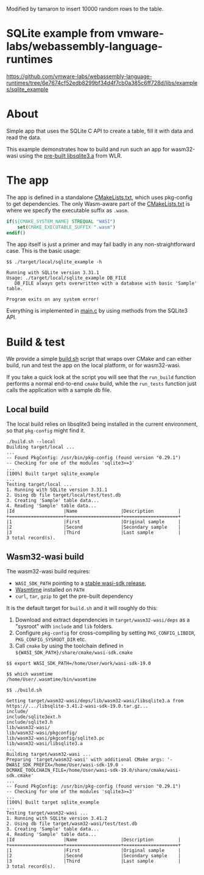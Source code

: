 Modified by tamaron to insert 10000 random rows to the table.

# SQLite example from vmware-labs/webassembly-language-runtimes

https://github.com/vmware-labs/webassembly-language-runtimes/tree/6e7674cf52edb8299bf34d4f7cb0a385c6ff728d/libs/examples/sqlite_example

# About

Simple app that uses the SQLite C API to create a table, fill it with data and read the data.

This example demonstrates how to build and run such an app for wasm32-wasi using the [pre-built libsqlite3.a](https://github.com/vmware-labs/webassembly-language-runtimes/releases?q=libs%2Fsqlite) from WLR.

# The app

The app is defined in a standalone [CMakeLists.txt](./CMakeLists.txt), which uses pkg-config to get dependencies. The only Wasm-aware part of the [CMakeLists.txt](./CMakeLists.txt) is where we specify the executable suffix as `.wasm`.

```cmake
if(${CMAKE_SYSTEM_NAME} STREQUAL "WASI")
    set(CMAKE_EXECUTABLE_SUFFIX ".wasm")
endif()
```

The app itself is just a primer and may fail badly in any non-straightforward case. This is the basic usage:

```shell-session
$$ ./target/local/sqlite_example -h

Running with SQLite version 3.31.1
Usage: ./target/local/sqlite_example DB_FILE
   DB_FILE always gets overwritten with a database with basic 'Sample' table.

Program exits on any system error!
```

Everything is implemented in [main.c](./main.c) by using methods from the SQLite3 API.

# Build & test

We provide a simple [build.sh](./build.sh) script that wraps over CMake and can either build, run and test the app on the local platform, or for wasm32-wasi.

If you take a quick look at the script you will see that the `run_build` function performs a normal end-to-end `cmake` build, while the `run_tests` function just calls the application with a sample db file.

## Local build

The local build relies on libsqlite3 being installed in the current environment, so that `pkg-config` might find it.

```shell-session
./build.sh --local
Building target/local ...
...
-- Found PkgConfig: /usr/bin/pkg-config (found version "0.29.1")
-- Checking for one of the modules 'sqlite3>=3'
...
[100%] Built target sqlite_example
...
Testing target/local ...
1. Running with SQLite version 3.31.1
2. Using db file target/local/test/test.db
3. Creating 'Sample' table data...
4. Reading 'Sample' table data...
|Id                  |Name                |Description         |
+====================+====================+====================+
|1                   |First               |Original sample     |
|2                   |Second              |Secondary sample    |
|3                   |Third               |Last sample         |
3 total record(s).
```

## Wasm32-wasi build

The wasm32-wasi build requires:

 - `WASI_SDK_PATH` pointing to a [stable wasi-sdk release](https://github.com/WebAssembly/wasi-sdk/releases),
 - [Wasmtime](https://wasmtime.dev/) installed on `PATH`
 - `curl`, `tar`, `gzip` to get the pre-built dependency

It is the default target for `build.sh` and it will roughly do this:

1. Download and extract dependencies in `target/wasm32-wasi/deps` as a "sysroot" with `include` and `lib` folders.
2. Configure `pkg-config` for cross-compiling by setting `PKG_CONFIG_LIBDIR`, `PKG_CONFIG_SYSROOT_DIR` etc.
3. Call `cmake` by using the toolchain defined in `${WASI_SDK_PATH}/share/cmake/wasi-sdk.cmake`

```shell-session
$$ export WASI_SDK_PATH=/home/User/work/wasi-sdk-19.0

$$ which wasmtime
/home/User/.wasmtime/bin/wasmtime

$$ ./build.sh

Getting target/wasm32-wasi/deps/lib/wasm32-wasi/libsqlite3.a from https://.../libsqlite-3.41.2-wasi-sdk-19.0.tar.gz...
include/
include/sqlite3ext.h
include/sqlite3.h
lib/wasm32-wasi/
lib/wasm32-wasi/pkgconfig/
lib/wasm32-wasi/pkgconfig/sqlite3.pc
lib/wasm32-wasi/libsqlite3.a
...
Building target/wasm32-wasi ...
Preparing 'target/wasm32-wasi' with additional CMake args: '-DWASI_SDK_PREFIX=/home/User/wasi-sdk-19.0 -DCMAKE_TOOLCHAIN_FILE=/home/User/wasi-sdk-19.0/share/cmake/wasi-sdk.cmake'
...
-- Found PkgConfig: /usr/bin/pkg-config (found version "0.29.1")
-- Checking for one of the modules 'sqlite3>=3'
...
[100%] Built target sqlite_example
...
Testing target/wasm32-wasi ...
1. Running with SQLite version 3.41.2
2. Using db file target/wasm32-wasi/test/test.db
3. Creating 'Sample' table data...
4. Reading 'Sample' table data...
|Id                  |Name                |Description         |
+====================+====================+====================+
|1                   |First               |Original sample     |
|2                   |Second              |Secondary sample    |
|3                   |Third               |Last sample         |
3 total record(s).
```


